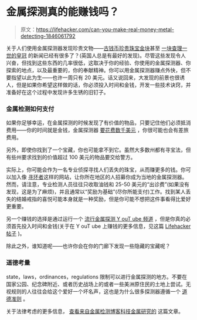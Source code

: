 # 金属探测真的能赚钱吗？

> 原文：<https://lifehacker.com/can-you-make-real-money-metal-detecting-1846061792>

关于人们使用金属探测器发现珍贵文物——[古钱币](https://www.kiro7.com/news/trending/treasure-hunt-man-finds-222-year-old-coin-using-metal-detector/56U5OI4DDZC35BZJ7Z3BVFE2TQ/)[珍贵珠宝](https://nypost.com/2020/12/12/mysterious-gold-jewelry-washes-up-on-venezuelan-beach/)[金块](https://www.newsweek.com/retired-man-finds-huge-gold-nugget-his-metal-detector-1132856)甚至 [一块查理一世的皇冠](https://www.telegraph.co.uk/men/thinking-man/has-detectorist-uncovered-part-charles-lost-epiphany-crown/) 的新闻已经有很多了？(英国人总是有最好的发现)。尽管这些发现令人兴奋，但找到这些东西的几率很低，这取决于你的经验、你使用的金属探测器、你探索的地点，以及最重要的，你的奉献精神。你可以用金属探测器赚点外快，但不要指望以此为生——也许一周只有 20 美元。话又说回来，大发现的前景也很诱人，但是如果你希望这样做的话，你必须投入时间和金钱，开发一些技术诀窍，并准备好在这个过程中发现许多生锈的旧钉子。



### **金属检测如何支付**

如果你足够幸运，在金属探测的时候发现了有价值的物品，只要记住他们必须抵消费用——你的时间就是金钱，金属探测器 [要花费数千美元](https://money.com/best-metal-detector/) ，你很可能也会有差旅费用。

另外，即使你找到了一个宝藏，你也可能拿不到它。虽然大多数州都有寻宝法，但有些州要求找到的价值超过 100 美元的物品要交给警方。

实际上，你可能会作为一名专业侦探寻找人们丢失的珠宝，从而赚更多的钱。你可以加入像 [寻环者](https://theringfinders.com/)这样的网站，让你所在地区的人招募你成为当地的金属探测器。然而，请注意，专业检测人员往往只收取油钱和 25-50 美元的“出诊费”(如果没有发现，这是为了麻烦)，并且通常以“奖励为基础”(尽你所能支付)工作。找到某人丢失的结婚戒指的喜悦可能本身就是一种奖励，但是你可能不想把这件事看得比爱好更重要。

另一个赚钱的选择是通过运行一个 [流行金属探测 Y ouT ube 频道](https://www.youtube.com/user/aquachigger/videos) ，但是你真的必须首先投入时间和金钱(关于在 Y ouT ube 上赚钱的更多信息，见这篇 [Lifehacker 帖子](https://lifehacker.com/how-much-money-can-you-make-on-youtube-1845756449) )。

除此之外，谁知道呢——也许你会在你的门廊下发现一些隐藏的宝藏呢？

### 道德考量

ѕtаtе，lаwѕ，оrdіnаnсеѕ，rеgulаtіоns 限制可以进行金属探测的地方。不要在国家公园、纪念碑附近、或者历史战场上的或者一些美洲原住民的土地上尝试。无视规则的人往往会给这个爱好一个坏名声，这也是为什么很多探测器遵循一个 [道德准则](https://www.techmetalsresearch.com/guide/metal-detecting-tips-and-tricks/#Code_of_Ethics) 。

关于法律考虑的更多信息， [查看来自金属检测博客科技金属研究的](https://www.techmetalsresearch.com/guide/metal-detecting-laws/) 这篇文章。